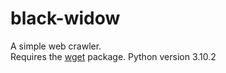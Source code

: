 # black-widow
A simple web crawler.\
Requires the [wget](https://www.gnu.org/software/wget/) package.
Python version 3.10.2

